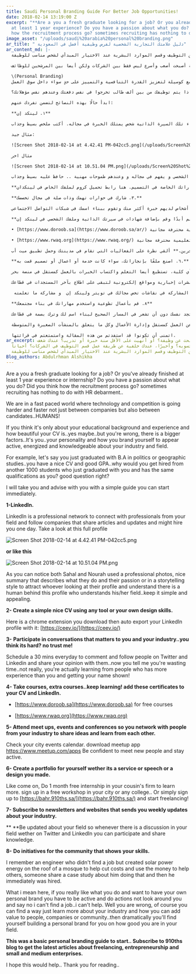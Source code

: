```yaml
---
title: Saudi Personal Branding Guide For Better Job Opportunities!
date: 2018-02-14 13:19:00 Z
excerpt: "**Are a you a fresh graduate looking for a job? Or you already finished
  at least 1 year experience? Do you have a passion about what you do? Did you think
  how the recruitment process go? sometimes recruiting has nothing to do with HR debarment..**"
image_asset: "/uploads/saudi%20arabia%20personal%20branding.png"
ar_title: " دليل علامتك التجارية الشخصية لفرص وظيفية أفضل في السعودية"
ar_content_md: |-
  خريج جديد تبحث عن وظيفة؟ أو أنهيت على الأقل سنة خبرة أو تدريب؟ عندك شغف وتحب اللي تسويه؟ وأخيرًا، عندك خلفية عن طريقة عمل قسم التوظيف في الشركات؟ أحياناً لا يوجد علاقة بين التوظيف وقسم الموارد البشرية عند الاختيار المبدأي لشخص مناسب للوظيفة!

  نحن في عالم يسير بخطى سريعة حيث التكنولوجيا والمنافسة أصبحت أصعب وأسرع ليس فقط بين الشركات ولكن أيضا بين المرشحين للوظائف.

  \(Personal Branding)
  العلامة التجارية الشخصية او التمييز الشخصي : هي عبارة عن مصطلح يكتسب قدراً متزايداً من الأهمية في الآونة الأخيرة، وهذا في حد ذاته يعدُّ مؤشراً جيداً لتبنّي هذه الأداة على نطاق واسع كوسيلة لتعزيز القدرة التنافسية والتمييز على حدٍ سواء داخل سوق العمل.

  إذا كنت تظن أن الأمر يقتصر فقط على تعليمك وسنوات خبرتك ومدى ترتيب سيرتك الذاتية، فربما قد تكون محقًا ولكنك أيضا مخطئ. هناك عامل أهم والذي هو أنت.. شخصيتك وكيف تسوق لنفسك لتبدو نشطًا ومليئًا بالطاقة والمعرفة في مجالك. لنفترض على سبيل المثال بأنك تخرج بدرجة البكالوريوس في السياسة أو الدراسات الجغرافية، لديك سيرة ذاتية مليئة بالإنجازات ومعدل جيد، لماذا يتم توظيفك من بين ألف طالب تخرجوا في نفس دفعتك وعندهم نفس مؤهلاتك؟

  ابدأ حالًا بهذه النصائح لتضمن تفردك عنهم:

  **١. لينكد إن**

  لينكد إن هي شبكة تواصل مهنية تصلك بأشخاص وشركات في مجال عملك، كما تقوم بنشر مقالات مهنية وآخر المستجدات في قطاعك الذي قد يقوم بتوظيفك ذات يوم. ألقي نظرة على هذه الملفات الشخصية ولاحظ أن كلا من سهل ونورة يستخدمان صورة شخصية رسمية وملخص جيد يصف عملهم وشغفهم. وقد يكون الملخص بأسلوب قصصي ليجذب أنظار الزائرين للملف الشخصي، ليدركوا أن وراء تلك السيرة الذاتية شخص يمتلك الخبرة في مجاله. أكتب ملخص بسيط وجذاب.

  مثال جيد:

  ![Screen Shot 2018-02-14 at 4.42.41 PM-042cc5.png](/uploads/Screen%20Shot%202018-02-14%20at%204.42.41%20PM-042cc5.png)

  مثال اخر

  ![Screen Shot 2018-02-14 at 10.51.04 PM.png](/uploads/Screen%20Shot%202018-02-14%20at%2010.51.04%20PM.png)

  يمكنك ملاحظة كل من سهل ونورا باستخدامهم صور لائقة مهنياً، و كاتبين ملخص لطيف يصف ما يفعلونه وشغفهم أو في نمط الحكاية لجذب كل من ينظر في ملفهم الشخصي و فهم ان هناك إنسان وراء هذا الملف الشخصي و يفهم في مجاله و وعندهم طموحات مهنية .. حافظ عليه بسيط وجذاب.

  **٢. أكتب سيرتك الذاتية بطريقة بسيطة و أنيقة باستخدام أي أداة أو مهاراتك الخاصة في التصميم. هنا رابط تحميل كروم لملفك الخاص في لينكدان [https:// ceev.io/](https://ceev.io/)**

  **٣. شارك في حوارات تهمك وذات صلة في مجال تخصصك.**

  تظن أنه أمر صعب؟ أبداً! قم بتخصيص نصف ساعة كل يوم لترك تعليق ومتابعة أشخاص في تويتر ولينكد إن في نفس مجال تخصصك وشاركهم آرائك. أتظن أنها مضيعة للوقت؟ في الحقيقة أنت تتعلم من أشخاص لديهم خبرة أكثر منك وتقوم ببناء اسمك في شبكات التواصل الاجتماعي!

  **٤. سجّل في دورات تعليمية إضافية، لا تتوقف عن التعلم أبدًا وقم بإضافة شهادات في سيرتك الذاتية وملفك الشخصي في لينكد إن.**

  • [https://www.doroob.sa](https://www.doroob.sa/ar/) دورات تعليمية محترفة مجانية

  • [https://www.rwaq.org](https://www.rwaq.org/) دورات تعليمية محترفة مجانية

  ٥**. قم بحضور المعارض والمؤتمرات حتى تتمكن من التعرف على أشخاص يشاركونك نفس الشغف والأفكار وتعلم من خبرات الآخرين.** ألقي نظرة على الفعاليات التي تقام في مدينتك وحمل تطبيق ميت أب [https://www.meetup.com/apps](https://www.meetup.com/apps) كن واثقاً بنفسك لتتعرف على أشخاص جدد وتصبح عضواً فعالًا في مجالك.

  **٦. اصنع ملفًا بإنجازاتك، سواء كانت خدمة أو اعمال أو تصميم قمت به.**

  انتهز الفرص وأعمل كمتدرب في شركة أحد أقاربك لتتعلم أكثر أو سجّل في ورشة عمل مجانية في مدينتك أو أي كلية، تستطيع أيضا التعلم واكتساب الخبرات بالعمل كمستقل في منصة بحر. [https://bahr.910ths.sa/](https://bahr.910ths.sa/)

  ٧. اشترك في نشرات إخبارية ومواقع إلكترونية لتبقى على اطلاع بآخر المستجدات في قطاعك.

   كن على اطلاع بآخر المستجدات في قطاعك حتى يتسنى لك المشاركة في نقاشات تخص مجالك في تويتر ولينكد إن  و مشاركة ما تعلمته.

  **٨. قم بأعمال تطوعية واستخدم مهاراتك في بناء مجتمعك**

  سأذكر لك قصة قد تلهمك عن مهندس لم يستطع إيجاد عمل ولكنه قام باضافة الواح نظام طاقة شمسية في سطح أحد المساجد للمساعدة في خفض تكاليف الكهرباء واستخدام المال بقية الاموال الفائضة من بقية الفواتير في عمل المزيد من الواح الطاقة الشمسية. فقام أحدهم بنشر دراسة عن المهندس وتم توظيفه بعد ذلك فوراً. العبرة من هذه القصة هي أنه إذا كنت تحب ما تفعله وتريد أن تترك بصمة في مجالك يجب أن تكون نشطاً وتترك أثرًا. لا تستلم لوضعك ولا تظن بأنك لا تستطيع المساعدة فقط لأنك لا تملك وظيفة. ستستطيع مع الإصرار أن تجد طريقة، فقط تعلم أكثر عن تخصصك وكيف تستطيع أن تترك أثرًا على الأشخاص والشركات والمجتمع، وستجد نفسك دون أن تشعر في المسار الصحيح لبناء اسم لك وترك بصمة في قطاعك.

  هذه المقالة هي نصائح لتبدأ في بناء علامتك التجارية الشخصية. قم بالإشتراك في مدونة تسعة أعشار لتصلك أحدث المقالات عن العمل كمستقل وإدارة الأعمال وكل ما يتعلق بالمنشآت الصغيرة والمتوسطة.

  اتمنى أن تكونوا قد استفدتم من هذه المقالة واستمتعتم في قرائتها.
ar_excerpt: خريج جديد تبحث عن وظيفة؟ أو أنهيت على الأقل سنة خبرة أو تدريب؟ عندك شغف
  وتحب اللي تسويه؟ وأخيرًا، عندك خلفية عن طريقة عمل قسم التوظيف في الشركات؟ أحياناً
  لا يوجد علاقة بين التوظيف وقسم الموارد البشرية عند الاختيار المبدأي لشخص مناسب للوظيفة!
Blog_authors: Abdulrhman Alshikha
---
```


Are a you a fresh graduate looking for a job? Or you've already finished at least 1 year experience or internship? Do you have a passion about what you do? Did you think how the recruitment process go? sometimes recruiting has nothing to do with HR debarment..

We are in a fast paced world where technology and competition is going harder and faster not just between companies but also between candidates..HUMANS!

If you think it's only about your educational background and experience and how beautiful your CV is..yes maybe..but you're wrong, there is a bigger factors..It's you..your personality and how you brand yourself to appear active, energized and knowledgeable about your industry and field.

For example, let's say you just graduated with B.A in politics or geographic studies..you have a nice CV and good GPA..why would you get hired from another 1000 students who just graduated with you and has the same qualifications as you? good question right?

I will take you and advise with you with a simple guide you can start immediately.

**1-LinkedIn.**

LinkedIn is a professional network to connect with professionals from your field and follow companies that share articles and updates and might hire you one day.
Take a look at this full profile

![Screen Shot 2018-02-14 at 4.42.41 PM-042cc5.png](/uploads/Screen%20Shot%202018-02-14%20at%204.42.41%20PM-042cc5.png)

**or like this**

![Screen Shot 2018-02-14 at 10.51.04 PM.png](/uploads/Screen%20Shot%202018-02-14%20at%2010.51.04%20PM.png)

As you can notice both Sahal and Nourah used a professional photos, nice summary that describes what they do and their passion or in a storytelling style to attract whoever looking at their profile and understand there is a human behind this profile who understands his/her field..keep it simple and appealing.

**2- Create a simple nice CV using any tool or your own design skills.**

Here is a chrome extension you download then auto export your LinkedIn profile with it: [https://ceev.io/](https://ceev.io/)

**3-** **Participate in conversations that matters to you and your industry..you think its hard? no trust me!**

Schedule a 30 mins everyday to comment and follow people on Twitter and Linkedin and share your opinion with them..now you tell me you're wasting time..not really, you're actually learning from people who has more experience than you and getting your name shown!

**4- Take courses, extra courses..keep learning! add these certificates to your CV and LinkedIn.**

* [https://www.doroob.sa](https://www.doroob.sa) for free courses

* [https://www.rwaq.org](https://www.rwaq.org)

**5- Attend meet ups, events and conferences so you network with people from your industry to share ideas and learn from each other.**

Check your city events calendar.
download meetup app https://www.meetup.com/apps
Be confident to meet new people and stay active.

**6- Create a portfolio for yourself wether its a service or speech or a design you made.**

Like come on, Do 1 month free internship in your cousin's firm to learn more. sign up in a free workshop in your city or any college..
Or simply sign up to [https://bahr.910ths.sa/](https://bahr.910ths.sa/) and start freelancing!

**7- Subscribe to newsletters and websites that sends you weekly updates about your industry.**

\*\* \*\*Be updated about your field so whenever there is a discussion in your field wether on Twitter and LinkedIn you can participate and share knowledge.

**8-** **Do initiatives for the community that shows your skills.**

I remember an engineer who didn't find a job but created solar power energy on the roof of a mosque to help cut costs and use the money to help others, someone share a case study about him doing that and then he immediately was hired.

What i mean here, if you really like what you do and want to have your own personal brand you have to be active and do actions not look around you and say no i can't find a job..i can't help.
Well you are wrong, of course you can find a way just learn more about your industry and how you can add value to people, companies or community..then dramatically you'll find yourself building a personal brand for you on how good you are in your field.

**This was a basic personal branding guide to start..
Subscribe to 910ths blog to get the latest articles about freelancing, entrepreneurship and small and medium enterprises.**

I hope this would help..
Thank you for reading..